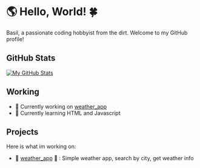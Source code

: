 # 🌎 Hello, World! 🍀

Basil, a passionate coding hobbyist from the dirt. Welcome to my GitHub profile!

## GitHub Stats

[![My GitHub Stats](https://github-readme-stats.vercel.app/api?username=B4si1&show_icons=true&hide=contribs,issues)](https://github.com/B4si1)

## Working

- 🌱 Currently working on [weather_app](https://github.com/B4si1/weather_forecast)
- 🌱 Currently learning HTML and Javascript

## Projects

Here is what im working on:

- 🌈 [weather_app](https://github.com/B4si1/weather_forecast) 🌈 : Simple weather app, search by city, get weather info 

